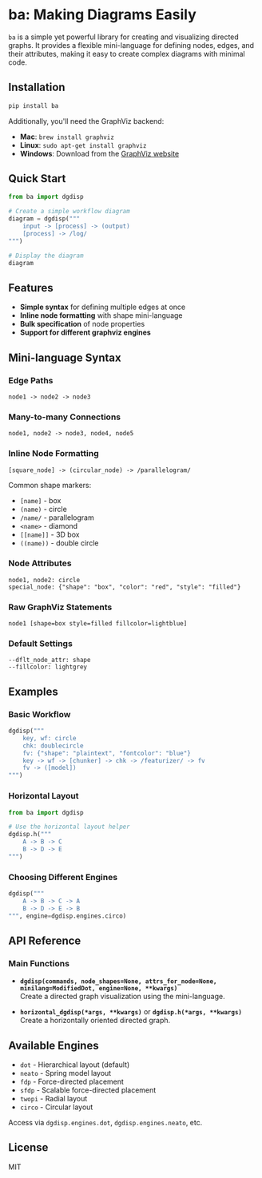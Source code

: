 # ba: Making Diagrams Easily

`ba` is a simple yet powerful library for creating and visualizing directed graphs. It provides a flexible mini-language for defining nodes, edges, and their attributes, making it easy to create complex diagrams with minimal code.

## Installation

```bash
pip install ba
```

Additionally, you'll need the GraphViz backend:

- **Mac**: `brew install graphviz`
- **Linux**: `sudo apt-get install graphviz`
- **Windows**: Download from the [GraphViz website](https://graphviz.org/download/)

## Quick Start

```python
from ba import dgdisp

# Create a simple workflow diagram
diagram = dgdisp("""
    input -> [process] -> (output)
    [process] -> /log/
""")

# Display the diagram
diagram
```

## Features

- **Simple syntax** for defining multiple edges at once
- **Inline node formatting** with shape mini-language
- **Bulk specification** of node properties
- **Support for different graphviz engines**

## Mini-language Syntax

### Edge Paths
```
node1 -> node2 -> node3
```

### Many-to-many Connections
```
node1, node2 -> node3, node4, node5
```

### Inline Node Formatting
```
[square_node] -> (circular_node) -> /parallelogram/
```

Common shape markers:
- `[name]` - box
- `(name)` - circle
- `/name/` - parallelogram
- `<name>` - diamond
- `[[name]]` - 3D box
- `((name))` - double circle

### Node Attributes
```
node1, node2: circle
special_node: {"shape": "box", "color": "red", "style": "filled"}
```

### Raw GraphViz Statements
```
node1 [shape=box style=filled fillcolor=lightblue]
```

### Default Settings
```
--dflt_node_attr: shape
--fillcolor: lightgrey
```

## Examples

### Basic Workflow

```python
dgdisp("""
    key, wf: circle
    chk: doublecircle
    fv: {"shape": "plaintext", "fontcolor": "blue"}
    key -> wf -> [chunker] -> chk -> /featurizer/ -> fv
    fv -> ([model])
""")
```

### Horizontal Layout

```python
from ba import dgdisp

# Use the horizontal layout helper
dgdisp.h("""
    A -> B -> C
    B -> D -> E
""")
```

### Choosing Different Engines

```python
dgdisp("""
    A -> B -> C -> A
    B -> D -> E -> B
""", engine=dgdisp.engines.circo)
```

## API Reference

### Main Functions

- **`dgdisp(commands, node_shapes=None, attrs_for_node=None, minilang=ModifiedDot, engine=None, **kwargs)`**  
  Create a directed graph visualization using the mini-language.

- **`horizontal_dgdisp(*args, **kwargs)`** or **`dgdisp.h(*args, **kwargs)`**  
  Create a horizontally oriented directed graph.

## Available Engines

- `dot` - Hierarchical layout (default)
- `neato` - Spring model layout
- `fdp` - Force-directed placement
- `sfdp` - Scalable force-directed placement
- `twopi` - Radial layout
- `circo` - Circular layout

Access via `dgdisp.engines.dot`, `dgdisp.engines.neato`, etc.

## License

MIT
